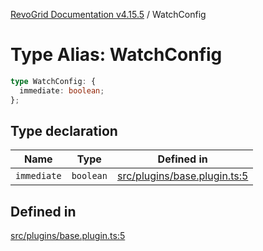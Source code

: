 [RevoGrid Documentation v4.15.5](README.md) / WatchConfig

# Type Alias: WatchConfig

```ts
type WatchConfig: {
  immediate: boolean;
};
```

## Type declaration

| Name | Type | Defined in |
| ------ | ------ | ------ |
| `immediate` | `boolean` | [src/plugins/base.plugin.ts:5](https://github.com/revolist/revogrid/blob/e4de5901d3a858ae9e9a420f27ffcd2a33073a79/src/plugins/base.plugin.ts#L5) |

## Defined in

[src/plugins/base.plugin.ts:5](https://github.com/revolist/revogrid/blob/e4de5901d3a858ae9e9a420f27ffcd2a33073a79/src/plugins/base.plugin.ts#L5)
